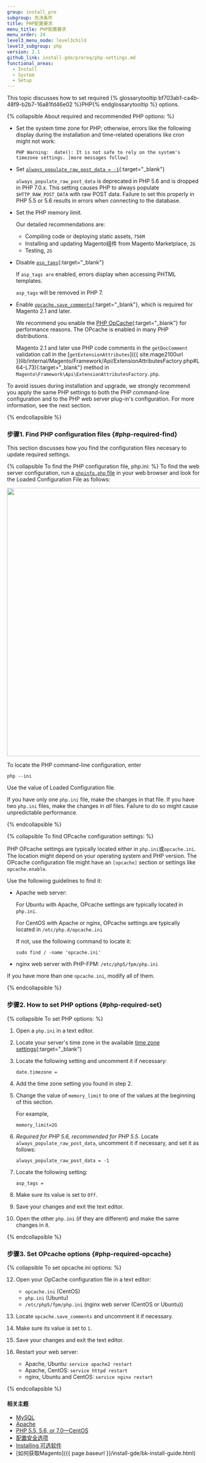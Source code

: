 ```yaml
---
group: install_pre
subgroup: 先决条件
title: PHP配置要求
menu_title: PHP配置要求
menu_order: 24
level3_menu_node: level3child
level3_subgroup: php
version: 2.1
github_link: install-gde/prereq/php-settings.md
functional_areas:
  - Install
  - System
  - Setup
---
```


This topic discusses how to set required {% glossarytooltip bf703ab1-ca4b-48f9-b2b7-16a81fd46e02 %}PHP{% endglossarytooltip %} options.

{% collapsible About required and recommended PHP options: %}

*	Set the system time zone for PHP; otherwise, errors like the following display during the installation and time-related operations like cron might not work:

		PHP Warning:  date(): It is not safe to rely on the system's timezone settings. [more messages follow]
*	Set [`always_populate_raw_post_data = -1`](http://php.net/manual/en/ini.core.php#ini.always-populate-raw-post-data){:target="_blank"}

	`always_populate_raw_post_data` is deprecated in PHP 5.6 and is dropped in PHP 7.0.x. This setting causes PHP to always populate `$HTTP_RAW_POST_DATA` with raw POST data. Failure to set this properly in PHP 5.5 or 5.6 results in errors when connecting to the database.
*	Set the PHP memory limit.

	Our detailed recommendations are:

	*	Compiling code or deploying static assets, `756M`
    *	Installing and updating Magento组件 from Magento Marketplace, `2G`
    *	Testing, `2G`
*	Disable [`asp_tags`](http://php.net/manual/en/ini.core.php#ini.asp-tags){:target="_blank"}

	If `asp_tags are` enabled, errors display when accessing PHTML templates.

	`asp_tags` will be removed in PHP 7.
*	Enable [`opcache.save_comments`](http://php.net/manual/en/opcache.configuration.php#ini.opcache.save_comments){:target="_blank"}, which is required for Magento 2.1 and later. 

	We recommend you enable the [PHP OpCache](http://php.net/manual/en/intro.opcache.php){:target="_blank"} for performance reasons. The OPcache is enabled in many PHP distributions.

	Magento 2.1 and later use PHP code comments in the `getDocComment` validation call in the [`getExtensionAttributes`]({{ site.mage2100url }}lib/internal/Magento/Framework/Api/ExtensionAttributesFactory.php#L64-L73){:target="_blank"} method in `Magento\Framework\Api\ExtensionAttributesFactory.php`.

<div class="bs-callout bs-callout-warning">
    <p>To avoid issues during installation and upgrade, we strongly recommend you apply the same PHP settings to both the PHP command-line configuration and to the PHP web server plug-in's configuration. For more information, see the next section.</p>
</div>

{% endcollapsible %}

### 步骤1. Find PHP configuration files {#php-required-find}
This section discusses how you find the configuration files necesary to update required settings.

{% collapsible To find the PHP configuration file, php.ini: %}
To find the web server configuration, run a <a href="{{ page.baseurl }}/install-gde/prereq/optional.html#install-optional-phpinfo">`phpinfo.php` file</a> in your web browser and look for the Loaded Configuration File as follows:

<img src="{{ site.baseurl }}/common/images/config_phpini-webserver.png" width="700px">

To locate the PHP command-line configuration, enter

	php --ini

Use the value of Loaded Configuration file.

<div class="bs-callout bs-callout-warning">
    <p>If you have only one <code>php.ini</code> file, make the changes in that file. If you have two <code>php.ini</code> files, make the changes in <em>all</em> files. Failure to do so might cause unpredictable performance.</p>
</div> 

{% endcollapsible %}

{% collapsible To find OPcache configuration settings: %}

PHP OPcache settings are typically located either in `php.ini`或`opcache.ini`. The location might depend on your operating system and PHP version. The OPcache configuration file might have an `[opcache]` section or settings like `opcache.enable`.

Use the following guidelines to find it:

*	Apache web server:

	For Ubuntu with Apache, OPcache settings are typically located in `php.ini`. 

	For CentOS with Apache or nginx, OPcache settings are typically located in `/etc/php.d/opcache.ini`

	If not, use the following command to locate it:

		sudo find / -name 'opcache.ini'

*	nginx web server with PHP-FPM: `/etc/php5/fpm/php.ini`

If you have more than one `opcache.ini`, modify all of them.

{% endcollapsible %}

### 步骤2. How to set PHP options {#php-required-set}

{% collapsible To set PHP options: %}

1.	Open a `php.ini` in a text editor.
3.	Locate your server's time zone in the available [time zone settings](http://php.net/manual/en/timezones.php){:target="_blank"}
4.	Locate the following setting and uncomment it if necessary:

		date.timezone =
5.	Add the time zone setting you found in step 2.
6.	Change the value of `memory_limit` to one of the values at the beginning of this section.

	For example,

		memory_limit=2G
7.	_Required for PHP 5.6, recommended for PHP 5.5_. Locate `always_populate_raw_post_data`, uncomment it if necessary, and set it as follows:

		always_populate_raw_post_data = -1
8.	Locate the following setting:

		asp_tags =
9.	Make sure its value is set to `Off`.
10.	Save your changes and exit the text editor.
11.	Open the other `php.ini` (if they are different) and make the same changes in it.

{% endcollapsible %}

### 步骤3. Set OPcache options {#php-required-opcache}

{% collapsible To set opcache.ini options: %}

12.	Open your OpCache configuration file in a text editor:

	*	`opcache.ini` (CentOS)
	*	`php.ini` (Ubuntu)
	*	`/etc/php5/fpm/php.ini` (nginx web server (CentOS or Ubuntu))
13.	Locate `opcache.save_comments` and uncomment it if necessary.
14.	Make sure its value is set to `1`.
15.	Save your changes and exit the text editor.
11.	Restart your web server:

	*	Apache, Ubuntu: `service apache2 restart`
	*	Apache, CentOS: `service httpd restart`
	*	nginx, Ubuntu and CentOS: `service nginx restart`

{% endcollapsible %}

#### 相关主题

*	<a href="{{ page.baseurl }}/install-gde/prereq/mysql.html">MySQL</a>
*	<a href="{{ page.baseurl }}/install-gde/prereq/apache.html">Apache</a>
*	<a href="{{ page.baseurl }}/install-gde/prereq/php-centos.html">PHP 5.5, 5.6, or 7.0&mdash;CentOS</a>
*	<a href="{{ page.baseurl }}/install-gde/prereq/security.html">配置安全选项</a>
*	<a href="{{ page.baseurl }}/install-gde/prereq/optional.html">Installing 可选软件</a>
*	[如何获取Magento]({{ page.baseurl }}/install-gde/bk-install-guide.html)

